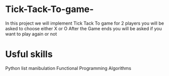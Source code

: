 # Tick-Tack-To-game-
In this project we will implement Tick Tack To game for 2 players 
you will be asked to choose either X or O 
After the Game ends you will be asked if you want to play again or not 
# Usful skills 
Python list manibulation 
Functional Programming 
Algorithms 
